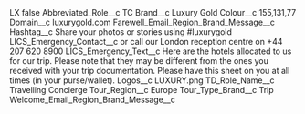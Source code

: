 <?xml version="1.0" encoding="UTF-8"?>
<CustomMetadata xmlns="http://soap.sforce.com/2006/04/metadata" xmlns:xsi="http://www.w3.org/2001/XMLSchema-instance" xmlns:xsd="http://www.w3.org/2001/XMLSchema">
    <label>LX</label>
    <protected>false</protected>
    <values>
        <field>Abbreviated_Role__c</field>
        <value xsi:type="xsd:string">TC</value>
    </values>
    <values>
        <field>Brand__c</field>
        <value xsi:type="xsd:string">Luxury Gold</value>
    </values>
    <values>
        <field>Colour__c</field>
        <value xsi:type="xsd:string">155,131,77</value>
    </values>
    <values>
        <field>Domain__c</field>
        <value xsi:type="xsd:string">luxurygold.com</value>
    </values>
    <values>
        <field>Farewell_Email_Region_Brand_Message__c</field>
        <value xsi:nil="true"/>
    </values>
    <values>
        <field>Hashtag__c</field>
        <value xsi:type="xsd:string">Share your photos or stories using #luxurygold</value>
    </values>
    <values>
        <field>LICS_Emergency_Contact__c</field>
        <value xsi:type="xsd:string">or call our London reception centre on +44 207 620 8900</value>
    </values>
    <values>
        <field>LICS_Emergency_Text__c</field>
        <value xsi:type="xsd:string">Here are the hotels allocated to us for our trip. Please note that they may be different from the ones you received with your trip 
documentation. Please have this sheet on you at all times (in your purse/wallet).</value>
    </values>
    <values>
        <field>Logos__c</field>
        <value xsi:type="xsd:string">LUXURY.png</value>
    </values>
    <values>
        <field>TD_Role_Name__c</field>
        <value xsi:type="xsd:string">Travelling Concierge</value>
    </values>
    <values>
        <field>Tour_Region__c</field>
        <value xsi:type="xsd:string">Europe</value>
    </values>
    <values>
        <field>Tour_Type_Brand__c</field>
        <value xsi:type="xsd:string">Trip</value>
    </values>
    <values>
        <field>Welcome_Email_Region_Brand_Message__c</field>
        <value xsi:nil="true"/>
    </values>
</CustomMetadata>
